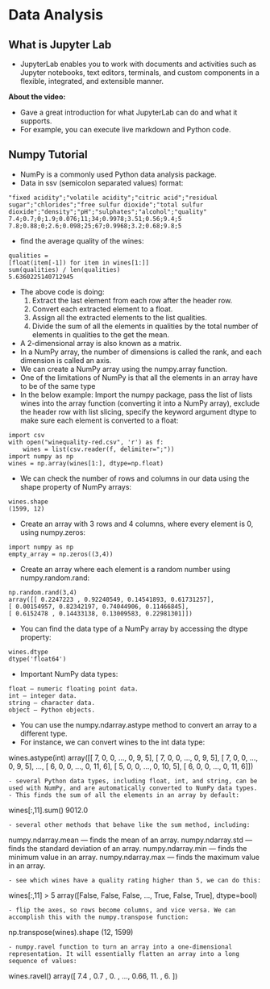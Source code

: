 # Data Analysis

## What is Jupyter Lab
- JupyterLab enables you to work with documents and activities such as Jupyter notebooks, text editors, terminals, and custom components in a flexible, integrated, and extensible manner.  


**About the video:**
- Gave a great introduction for what JupyterLab can do and what it supports.
- For example, you can execute live markdown and Python code. 

## Numpy Tutorial
- NumPy is a commonly used Python data analysis package.
- Data in ssv (semicolon separated values) format:
```
"fixed acidity";"volatile acidity";"citric acid";"residual sugar";"chlorides";"free sulfur dioxide";"total sulfur dioxide";"density";"pH";"sulphates";"alcohol";"quality"
7.4;0.7;0;1.9;0.076;11;34;0.9978;3.51;0.56;9.4;5
7.8;0.88;0;2.6;0.098;25;67;0.9968;3.2;0.68;9.8;5
```
- find the average quality of the wines:
```
qualities =
[float(item[-1]) for item in wines[1:]]
sum(qualities) / len(qualities)
5.6360225140712945
```
- The above code is doing:
  1. Extract the last element from each row after the header row.
  2. Convert each extracted element to a float.
  3. Assign all the extracted elements to the list qualities.
  4. Divide the sum of all the elements in qualities by the total number of elements in qualities to the get the mean.
-  A 2-dimensional array is also known as a matrix. 
- In a NumPy array, the number of dimensions is called the rank, and each dimension is called an axis. 
- We can create a NumPy array using the numpy.array function.
- One of the limitations of NumPy is that all the elements in an array have to be of the same type
- In the below example: Import the numpy package, pass the list of lists wines into the array function (converting it into a NumPy array), exclude the header row with list slicing, specify the keyword argument dtype to make sure each element is converted to a float:
```
import csv
with open("winequality-red.csv", 'r') as f:
    wines = list(csv.reader(f, delimiter=";"))
import numpy as np
wines = np.array(wines[1:], dtype=np.float)
```
- We can check the number of rows and columns in our data using the shape property of NumPy arrays:
```
wines.shape
(1599, 12)
```
- Create an array with 3 rows and 4 columns, where every element is 0, using numpy.zeros:
```
import numpy as np
empty_array = np.zeros((3,4)) 
```
- Create an array where each element is a random number using numpy.random.rand:
```
np.random.rand(3,4)
array([[ 0.2247223 , 0.92240549, 0.14541893, 0.61731257],
[ 0.00154957, 0.82342197, 0.74044906, 0.11466845],
[ 0.6152478 , 0.14433138, 0.13009583, 0.22981301]])
```
- You can find the data type of a NumPy array by accessing the dtype property:
```
wines.dtype
dtype('float64')
```
- Important NumPy data types:
```
float — numeric floating point data.
int — integer data.
string — character data.
object — Python objects.
```
- You can use the numpy.ndarray.astype method to convert an array to a different type.
- For instance, we can convert wines to the int data type:

wines.astype(int)
array([[ 7, 0, 0, ..., 0, 9, 5],
[ 7, 0, 0, ..., 0, 9, 5],
[ 7, 0, 0, ..., 0, 9, 5],
...,
[ 6, 0, 0, ..., 0, 11, 6],
[ 5, 0, 0, ..., 0, 10, 5],
[ 6, 0, 0, ..., 0, 11, 6]])
```
- several Python data types, including float, int, and string, can be used with NumPy, and are automatically converted to NumPy data types.
- This finds the sum of all the elements in an array by default:
```
wines[:,11].sum()
9012.0
```
- several other methods that behave like the sum method, including:
```
numpy.ndarray.mean — finds the mean of an array.
numpy.ndarray.std — finds the standard deviation of an array.
numpy.ndarray.min — finds the minimum value in an array.
numpy.ndarray.max — finds the maximum value in an array.
```
- see which wines have a quality rating higher than 5, we can do this:
```
wines[:,11] > 5
array([False, False, False, ..., True, False, True], dtype=bool)
```
- flip the axes, so rows become columns, and vice versa. We can accomplish this with the numpy.transpose function:
```
np.transpose(wines).shape
(12, 1599)
```
- numpy.ravel function to turn an array into a one-dimensional representation. It will essentially flatten an array into a long sequence of values:
```
wines.ravel()
array([ 7.4 , 0.7 , 0. , ..., 0.66, 11. , 6. ])
```
